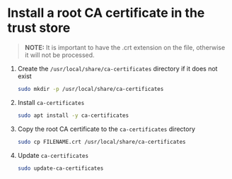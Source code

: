 # Install a root CA certificate in the trust store

> **NOTE:** It is important to have the .crt extension on the file, otherwise it will not be processed.

1. Create the `/usr/local/share/ca-certificates` directory if it does not exist
   ```bash
   sudo mkdir -p /usr/local/share/ca-certificates
   ```
1. Install `ca-certificates`
   ```bash
   sudo apt install -y ca-certificates
   ```
1. Copy the root CA certificate to the `ca-certificates` directory
   ```bash
   sudo cp FILENAME.crt /usr/local/share/ca-certificates
   ```
1. Update `ca-certificates`
   ```bash
   sudo update-ca-certificates
   ```
